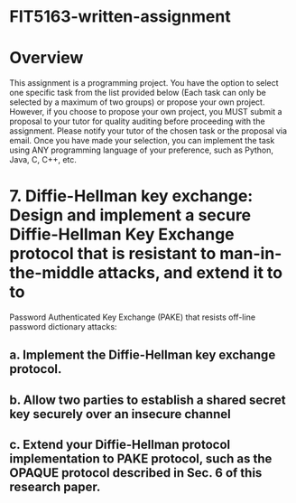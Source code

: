 # FIT5163-written-assignment
# Overview
This assignment is a programming project. You have the option to select one specific task from the list provided below (Each task can only be selected by a maximum of two groups)
or propose your own project. However, if you choose to propose your own project, you MUST submit a proposal to your tutor for quality auditing before proceeding with the
assignment. Please notify your tutor of the chosen task or the proposal via email. Once you have made your selection, you can implement the task using ANY programming language of
your preference, such as Python, Java, C, C++, etc.

# 7. Diffie-Hellman key exchange: Design and implement a secure Diffie-Hellman Key Exchange protocol that is resistant to man-in-the-middle attacks, and extend it to to
Password Authenticated Key Exchange (PAKE) that resists off-line password dictionary attacks:  
## a. Implement the Diffie-Hellman key exchange protocol.
## b. Allow two parties to establish a shared secret key securely over an insecure channel
## c. Extend your Diffie-Hellman protocol implementation to PAKE protocol, such as the OPAQUE protocol described in Sec. 6 of this research paper.
